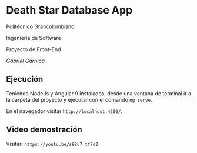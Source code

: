 # Death Star Database App

Politécnico Grancolombiano

Ingeniería de Software

Proyecto de Front-End

*Gabriel Garnica*

## Ejecución

Teniendo NodeJs y Angular 9 instalados, desde una ventana de terminal ir a la carpeta del proyecto y ejecutar con el comando `ng serve`.

En el navegador visitar `http://localhost:4200/`.

## Video demostración

Visitar: `https://youtu.be/s98u7_tf7d0`